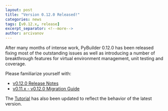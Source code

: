 ```yaml
---
layout: post
title: "Version 0.12.0 Released!"
categories: news
tags: [v0.12.x, release]
excerpt_separator: <!--more-->
author: arcivanov
---
```

After many months of intense work, PyBuilder 0.12.0 has been released fixing most of the 
outstanding issues as well as introducing a number of breakthrough features for virtual environment management,
unit testing and coverage.

<!--more-->

Please familiarize yourself with:
* [v0.12.0 Release Notes](/release-notes/v0.12.x#version-0120)
* [v0.11.x - v0.12.0 Migration Guide](/migration-guides/v0.11.x-v0.12.0)

The [Tutorial](/documentation/tutorial) has also been updated to reflect the behavior of the latest version.
